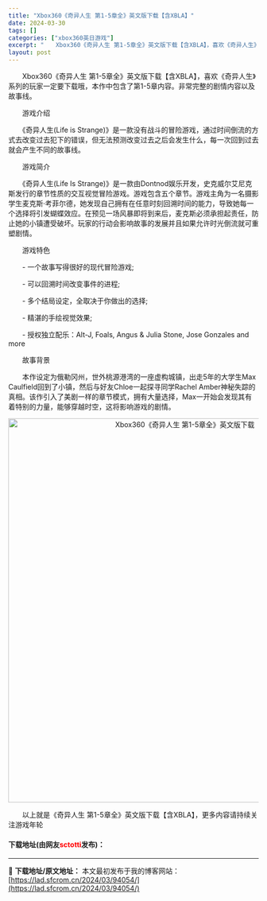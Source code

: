 ```yaml
---
title: "Xbox360《奇异人生 第1-5章全》英文版下载【含XBLA】"
date: 2024-03-30
tags: []
categories: ["xbox360英日游戏"]
excerpt: "　　Xbox360《奇异人生 第1-5章全》英文版下载【含XBLA】，喜欢《奇异人生》系列的玩家一定要下载哦，本作中包含了第1-5章内容。非常完整的剧情内容以及故事线。 　　游戏介绍 　　《奇异人生(Life is Strange)》是一款没有战斗的冒险游戏，通过时间倒流的方式去改变过去犯下的错误，&hellip;"
layout: post
---
```


 <p>　　Xbox360《奇异人生 第1-5章全》英文版下载【含XBLA】，喜欢《奇异人生》系列的玩家一定要下载哦，本作中包含了第1-5章内容。非常完整的剧情内容以及故事线。</p> <p>　　游戏介绍</p> <p>　　《奇异人生(Life is Strange)》是一款没有战斗的冒险游戏，通过时间倒流的方式去改变过去犯下的错误，但无法预测改变过去之后会发生什么，每一次回到过去就会产生不同的故事线。</p> <p>　　游戏简介</p> <p>　　《奇异人生(Life Is Strange)》是一款由Dontnod娱乐开发，史克威尔艾尼克斯发行的章节性质的交互视觉冒险游戏。游戏包含五个章节。游戏主角为一名摄影学生麦克斯&middot;考菲尔德，她发现自己拥有在任意时刻回溯时间的能力，导致她每一个选择将引发蝴蝶效应。在预见一场风暴即将到来后，麦克斯必须承担起责任，防止她的小镇遭受破坏。玩家的行动会影响故事的发展并且如果允许时光倒流就可重塑剧情。</p> <p>　　游戏特色</p> <p>　　- 一个故事写得很好的现代冒险游戏;</p> <p>　　- 可以回溯时间改变事件的进程;</p> <p>　　- 多个结局设定，全取决于你做出的选择;</p> <p>　　- 精湛的手绘视觉效果;</p> <p>　　- 授权独立配乐：Alt-J, Foals, Angus &amp; Julia Stone, Jose Gonzales and more</p> <p>　　故事背景</p> <p>　　本作设定为俄勒冈州，世外桃源港湾的一座虚构城镇，出走5年的大学生Max Caulfield回到了小镇，然后与好友Chloe一起探寻同学Rachel Amber神秘失踪的真相。该作引入了美剧一样的章节模式，拥有大量选择，Max一开始会发现其有着特别的力量，能够穿越时空，这将影响游戏的剧情。</p> <p align="center"><img align="" border="0" src="https://lad.sfcrom.cn/wp-content/uploads/2024/03/20240330_6607d59795e43.jpg" width="773" alt="Xbox360《奇异人生 第1-5章全》英文版下载【含XBLA】" /></p> <p>　　以上就是《奇异人生 第1-5章全》英文版下载【含XBLA】，更多内容请持续关注游戏年轮</p> <p><h4>下载地址(由网友<font color="red">sctotti</font>发布)：</h4></p> 

---
📖 **下载地址/原文地址：** 本文最初发布于我的博客网站：[https://lad.sfcrom.cn/2024/03/94054/](https://lad.sfcrom.cn/2024/03/94054/)
